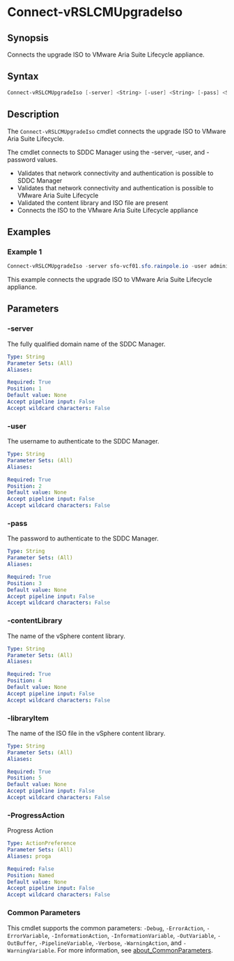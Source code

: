 # Connect-vRSLCMUpgradeIso

## Synopsis

Connects the upgrade ISO to VMware Aria Suite Lifecycle appliance.

## Syntax

```powershell
Connect-vRSLCMUpgradeIso [-server] <String> [-user] <String> [-pass] <String> [-contentLibrary] <String> [-libraryItem] <String> [-ProgressAction <ActionPreference>] [<CommonParameters>]
```

## Description

The `Connect-vRSLCMUpgradeIso` cmdlet connects the upgrade ISO to VMware Aria Suite Lifecycle.

The cmdlet connects to SDDC Manager using the -server, -user, and -password values.

- Validates that network connectivity and authentication is possible to SDDC Manager
- Validates that network connectivity and authentication is possible to VMware Aria Suite Lifecycle
- Validated the content library and ISO file are present
- Connects the ISO to the VMware Aria Suite Lifecycle appliance

## Examples

### Example 1

```powershell
Connect-vRSLCMUpgradeIso -server sfo-vcf01.sfo.rainpole.io -user administrator@vsphere.local -pass VMw@re1! -contentLibrary Operations -libraryItem "VMware-Aria-Suite-Lifecycle-Appliance-x.y.z-xxxxxxxx-updaterepo"
```

This example connects the upgrade ISO to VMware Aria Suite Lifecycle appliance.

## Parameters

### -server

The fully qualified domain name of the SDDC Manager.

```yaml
Type: String
Parameter Sets: (All)
Aliases:

Required: True
Position: 1
Default value: None
Accept pipeline input: False
Accept wildcard characters: False
```

### -user

The username to authenticate to the SDDC Manager.

```yaml
Type: String
Parameter Sets: (All)
Aliases:

Required: True
Position: 2
Default value: None
Accept pipeline input: False
Accept wildcard characters: False
```

### -pass

The password to authenticate to the SDDC Manager.

```yaml
Type: String
Parameter Sets: (All)
Aliases:

Required: True
Position: 3
Default value: None
Accept pipeline input: False
Accept wildcard characters: False
```

### -contentLibrary

The name of the vSphere content library.

```yaml
Type: String
Parameter Sets: (All)
Aliases:

Required: True
Position: 4
Default value: None
Accept pipeline input: False
Accept wildcard characters: False
```

### -libraryItem

The name of the ISO file in the vSphere content library.

```yaml
Type: String
Parameter Sets: (All)
Aliases:

Required: True
Position: 5
Default value: None
Accept pipeline input: False
Accept wildcard characters: False
```

### -ProgressAction

Progress Action

```yaml
Type: ActionPreference
Parameter Sets: (All)
Aliases: proga

Required: False
Position: Named
Default value: None
Accept pipeline input: False
Accept wildcard characters: False
```

### Common Parameters

This cmdlet supports the common parameters: `-Debug`, `-ErrorAction`, `-ErrorVariable`, `-InformationAction`, `-InformationVariable`, `-OutVariable`, `-OutBuffer`, `-PipelineVariable`, `-Verbose`, `-WarningAction`, and `-WarningVariable`. For more information, see [about_CommonParameters](http://go.microsoft.com/fwlink/?LinkID=113216).
